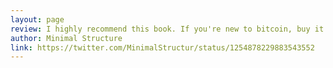 ```yaml
---
layout: page
review: I highly recommend this book. If you're new to bitcoin, buy it on Amazon. If you're a Hodler, read the book online and send bitcoin directly to Gigi.
author: Minimal Structure
link: https://twitter.com/MinimalStructur/status/1254878229883543552
---
```

